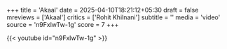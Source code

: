 +++
title = 'Akaal'
date = 2025-04-10T18:21:12+05:30
draft = false
mreviews = ['Akaal']
critics = ['Rohit Khilnani']
subtitle = ''
media = 'video'
source = 'n9FxlwTw-1g'
score = 7
+++

{{< youtube id="n9FxlwTw-1g" >}}
